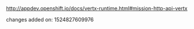 http://appdev.openshift.io/docs/vertx-runtime.html#mission-http-api-vertx

 
 changes added on: 1524827609976